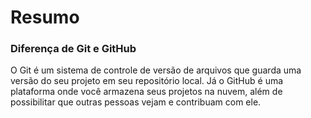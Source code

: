 # Resumo 

###  Diferença de Git e GitHub

O Git é um sistema de controle de versão de arquivos que guarda uma versão do seu projeto em seu repositório local. Já o GitHub é uma plataforma onde você armazena seus projetos na nuvem, além de possibilitar que outras pessoas vejam e contribuam com ele.



